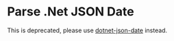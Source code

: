 # Parse .Net JSON Date

This is deprecated, please use [dotnet-json-date](https://www.npmjs.com/package/dotnet-json-date) instead.
